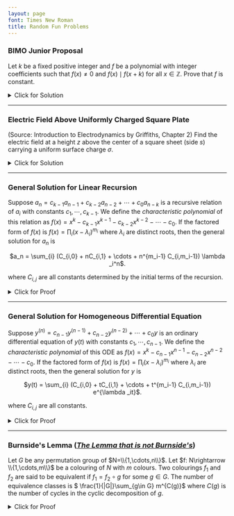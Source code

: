 ```yaml
---
layout: page
font: Times New Roman
title: Random Fun Problems
---
```


### BIMO Junior Proposal

Let $k$ be a fixed positive integer and $f$ be a polynomial with integer coefficients such that $f(x) \neq 0$ and $f(x) \mid f(x + k)$ for all $x \in \mathbb{Z}$. Prove that $f$ is constant.

<div class="boxed">
<details>
<summary> <span class="click">Click for Solution</span> </summary> 
Assume $f(x) = a_nx^n + \cdots + a_0$ is nonconstant. Then there exists some $N \in \mathbb{R}$ such that $f|\_{x\geq N}$ is injective. However, $\lim_{x\rightarrow \infty} \frac{f(x+h)}{f(x)}= \frac{a_n}{a_n} = 1$, and since $f(x) \mid f(x + k)$ for all integers $x$, there exists some $M\in \mathbb{R}$ such that $f(x+h)=f(x)$ for all integers $x\geq M$. This contradicts with injectivity.
</details>
</div>

<hr/>

### Electric Field Above Uniformly Charged Square Plate

(Source: <emph>Introduction to Electrodynamics</emph> by Griffiths, Chapter 2) Find the electric field at a height $z$ above the center of a square sheet (side $s$) carrying a uniform surface charge $\sigma$.

<div class="boxed">
<details>
<summary> <span class="click">Click for Solution</span> </summary>
<b>Answer:</b> $\frac{\sigma}{2\varepsilon_0}\left[\frac{4}{\pi}\arctan\left(\sqrt{1+s^2/2z^2}\right)-1\right]$
<hr/>
<b>Proof:</b>

  $$\begin{aligned}\int_0^\frac{\pi}{4}\frac{d\theta}{\sqrt{k^2+\sec^2\theta}} &= \int_0^\frac{\pi}{4}\frac{\cos\theta \ d\theta}{\sqrt{k^2\cos^2\theta+1}}\\
    &= \int_0^{1/\sqrt{2}}\frac{du}{\sqrt{k^2(1-u^2)+1}}\\
    &= \frac{1}{k}\int_0^{1/\sqrt{2}}\frac{du}{\sqrt{(1+k^{-2} - u^2)}}\\
    &= \frac{1}{k}\arcsin\left(\frac{1/\sqrt{2}}{\sqrt{1+k^{-2}}}\right)\\
    &= \frac{1}{k}\arctan\left(\frac{k}{\sqrt{k^2+2}}\right)\end{aligned}$$
Let $\triangle$ be the triangle with vertices $(0,0),(1,0),(1,1)$.
  $$\begin{aligned}f(k) & = \int_{-1}^1 \int_{-1}^1 \frac{dx \ dy}{(k^2+x^2+y^2)^{3/2}}\\
    &= 8\iint_{\triangle} \frac{dx \ dy}{(k^2+x^2+y^2)^{3/2}}\\
    &= 8\int_0^{\frac{\pi}{4}} \int_{0}^{\sec\theta} \frac{r \ dr \ d\theta}{(k^2+r^2)^{3/2}}\\
    &= 4\int_0^{\frac{\pi}{4}} \left[\int_{0}^{\sec\theta} \frac{d(k^2+r^2)}{(k^2+r^2)^{3/2}}\right]  d\theta\\
    &= 8\int_0^{\frac{\pi}{4}} \left[\frac{1}{k} - \frac{1}{\sqrt{k^2+\sec^2\theta}}\right] d\theta\\
    &= \frac{2\pi}{k} - \frac{8}{k}\arctan\left(\frac{k}{\sqrt{k^2+2}}\right)\end{aligned}$$
At a height $z$ above the center,
  $$\begin{aligned}V(z) &= \frac{1}{4\pi \varepsilon_0} \int_{S} \frac{dq}{r} = \frac{\sigma}{4\pi \varepsilon_0}  \int_S \frac{dx \ dy}{\sqrt{z^2+x^2+y^2}}\\
    E(z) = - \frac{\partial V}{\partial z} &= \frac{\sigma}{4\pi \varepsilon_0} \int_{-s/2}^{s/2}\int_{-s/2}^{s/2} \frac{z\ dx \ dy}{(z^2+x^2+y^2)^{3/2}}\\
    &= \frac{\sigma z}{2\pi \varepsilon_0 s} \int_{-s/2}^{s/2}\int_{-s/2}^{s/2} \frac{d(2x/s) \ d(2y/s)}{((2z/s)^2+(2x/s)^2+(2y/s)^2)^{3/2}}\\
    &= \frac{\sigma z}{2\pi \varepsilon_0 s} f(2z/s)\\
    &= \frac{\sigma}{2\varepsilon_0}\left[1 - \frac{4}{\pi}\arctan\left(\frac{z}{\sqrt{z^2+s^2/2}}\right)\right]\\
    &= \frac{\sigma}{2\varepsilon_0}\left[\frac{4}{\pi}\arctan\left(\sqrt{1+s^2/2z^2}\right)-1\right]\end{aligned}$$
</details>
</div>

<hr/>

### General Solution for Linear Recursion

Suppose $a_n = c_{k-1}a_{n-1}+c_{k-2}a_{n-2}+\cdots + c_{0}a_{n-k}$ is a recursive relation of $a_i$ with constants $c_1,\cdots,c_{k-1}$. We define the _characteristic polynomial_ of this relation as $f(x) = x^k - c_{k-1}x^{k-1}- c_{k-2}x^{k-2} - \cdots - c_0$. If the factored form of $f(x)$ is $f(x) = \prod _i (x-\lambda _i)^{m_i}$ where $\lambda _i$ are distinct roots, then the general solution for $a_n$ is

<p align=center> $a_n = \sum_{i} (C_{i,0} + nC_{i,1} + \cdots + n^{m_i-1} C_{i,m_i-1}) \lambda _i^n$. </p>

where $C_{i,j}$ are all constants determined by the initial terms of the recursion.

<div class="boxed">
<details>
<summary> <span class="click">Click for Proof</span> </summary> 
Let $\vec{v_n}=[a_n,a_{n-1},\cdots,a_{n-k+1}]$ for each $n\in \mathbb{Z}$. Note that if $M$ is the matrix
<p align=center>
$\begin{bmatrix}
c_{k-1} & 1 & 0 & \cdots & 0\\
c_{k-2} & 0 & 1 & \cdots & 0\\
c_{k-3} & 0 & 0 & \cdots & 0\\
\vdots & \vdots & \vdots & \ddots & \vdots\\
c_0 & 0 & 0 & \cdots & 0
\end{bmatrix}$
</p>
then $\vec{v_n}M = \vec{v_{n+1}}$ and thus $\vec{v_n} = \vec{v_0} M^n$. It is easy to verify that $\text{det}(xI-M)=f(x)$ via induction by expanding the last row. Write $M=P^{-1} J P$ in Jordan Form. Hence $\vec{v_n} = \vec{v_0}P^{-1}J^n P$. Recall that $J^n$ is made up of $n$-th powers of Jordan blocks, whose entries are all in the form $\lambda _i^{n-j} \binom{n}{j}$ etc. $\binom{n}{j}$ is just a polynomial in $n$. Expanded out, the first entry $a_n$ of $\vec{v_n}$ definitely has the form as stated in the problem.
</details>
</div>

<hr/>

### General Solution for Homogeneous Differential Equation

Suppose $y^{(n)} = c_{n-1}y^{(n-1)} + c_{n-2}y^{(n-2)} + \cdots + c_0 y$ is an ordinary differential equation of $y(t)$ with constants $c_1,\cdots,c_{n-1}$. We define the _characteristic polynomial_ of this ODE as $f(x) = x^k - c_{n-1}x^{n-1}- c_{n-2}x^{n-2} - \cdots - c_0$. If the factored form of $f(x)$ is $f(x) = \prod _i (x-\lambda _i)^{m_i}$ where $\lambda _i$ are distinct roots, then the general solution for $y$ is

<p align=center> $y(t) = \sum_{i} (C_{i,0} + tC_{i,1} + \cdots + t^{m_i-1} C_{i,m_i-1}) e^{\lambda _it}$. </p>

where $C_{i,j}$ are all constants.

<div class="boxed">
<details>
<summary> <span class="click">Click for Proof</span> </summary> 
We proceed like the previous problem. Let $\vec{v}=[y^{(n-1)},y^{(n-2)},\cdots,y]$ for each $n\in \mathbb{Z}$. Note that if $M$ is the matrix
<p align=center>
$\begin{bmatrix}
c_{n-1} & 1 & 0 & \cdots & 0\\
c_{n-2} & 0 & 1 & \cdots & 0\\
c_{n-3} & 0 & 0 & \cdots & 0\\
\vdots & \vdots & \vdots & \ddots & \vdots\\
c_0 & 0 & 0 & \cdots & 0
\end{bmatrix}$
</p>
then $\vec{v}M = \frac{d\vec{v}}{dt}$. Using the useful property of matrix exponentials, $\vec{v}=\vec{v_0}e^{tM}$ for some constant $\vec{v_0}$. Write $M$ as the Jordan form and proceed as the previous problem.
</details>
</div>

<hr/>

### Burnside's Lemma ([_The Lemma that is not Burnside's_](https://en.wikipedia.org/wiki/Burnside%27s_lemma))

Let $G$ be any permutation group of $N=\\{1,\cdots,n\\}$. Let $f: N\rightarrow \\{1,\cdots,m\\}$ be a colouring of $N$ with $m$ colours. Two colourings $f_1$ and $f_2$ are said to be equivalent if $f_1=f_2 \circ g$ for some $g\in G$. The number of equivalence classes is $ \frac{1}{|G|}\sum_{g\in G} m^{C(g)}$
where $C(g)$ is the number of cycles in the cyclic decomposition of $g$.

<div class="boxed">
<details>
<summary> <span class="click">Click for Proof</span> </summary> 
Let $G$ act on the set $S= \{f_i\}$ of colourings by the rule $g(f) = f \circ g$. The number of colourings fixed by an element $g\in G$ is exactly $m^{C(g)}$ because for such colourings, every element of $\{1,\cdots,n\}$ situated in the same cycle of $g$ must have the same colour and elements situated in different cycles can freely have different colours. Therefore, using double counting, $\sum_{g\in G} m^{C(g)} = \sum_{f \in S} |\text{Stab}(f)|$. By the Orbit-Stabiliser theorem, $|\text{Stab}(f)| = \frac{|G|}{|O_f|} $ where $O_f$ is the orbit of $f$. In conclusion, the number of orbits in total is $\sum_{f\in S} \frac{1}{|O_f|} = \sum_{f\in S} \frac{|\text{Stab}(f)|}{|G|} = \frac{1}{|G|} \sum_{g\in G} m^{C(g)}$.
</details>
</div>
